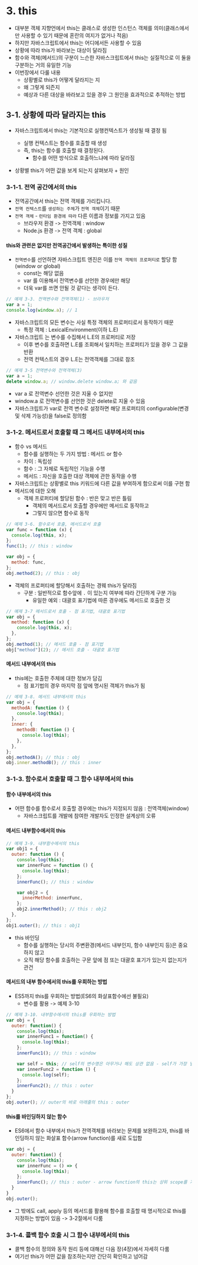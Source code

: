 # 3. this

- 대부분 객체 지향언에서 this는 클래스로 생성한 인스턴스 객체를 의미(클래스에서만 사용할 수 있기 때문에 혼란의 여지가 없거나 적음)
- 하지만 자바스크립트에서 this는 어디에서든 사용할 수 있음
- 상황에 따라 this가 바라보는 대상이 달라짐
- 함수와 객체(메서드)의 구분이 느슨한 자바스크립트에서 this는 실질적으로 이 둘을 구분하는 거의 유일한 기능
- 이번장에서 다룰 내용
  - 상황별로 this가 어떻게 달라지는 지
  - 왜 그렇게 되즌지
  - 예상과 다른 대상을 바라보고 있을 경우 그 원인을 효과적으로 추적하는 방법

## 3-1. 상황에 따라 달라지는 this

- 자바스크립트에서 this는 기본적으로 실행컨텍스트가 생성될 때 결정 됨

  - 실행 컨텍스트는 함수를 호출할 때 생성
  - 즉, this는 함수를 호출할 때 결정된다.
    - 함수를 어떤 방식으로 호출하느냐에 따라 달라짐

- 상황별 this가 어떤 값을 보게 되는지 살펴보자 + 원인

### 3-1-1. 전역 공간에서의 this

- 전역공간에서 this는 전역 객체를 가리킵니다.
- `전역 컨텍스트`를 `생성하는 주체`가 `전역 객체`이기 때문
- `전역 객체` - `런타임 환경에 따라` 다른 이름과 정보를 가지고 있음
  - 브라우저 환경 -> 전역객체 : window
  - Node.js 환경 -> 전역 객체 : global

#### this와 관련은 없지만 전역공간에서 발생하는 특이한 성질

- `전역변수`를 선언하면 자바스크립트 엔진은 이를 `전역 객체의 프로퍼티로` 할당 함(window or global)
  - const는 해당 없음
  - var 를 이용해서 전역변수를 선언한 경우에만 해당
  - 더욱 var를 쓰면 안될 것 같다는 생각이 든다.

```js
// 예제 3-3. 전역변수와 전역객체(1) - 브라우저
var a = 1;
console.log(window.a); // 1
```

- 자바스크립트의 모든 변수는 사실 특정 객체의 프로퍼티로서 동작하기 때문
  - 특정 객체 : LexicalEnvironment(이하 L.E)
- 자바스크립트 는 변수를 수집해서 L.E의 프로퍼티로 저장
  - 이후 변수를 호출하면 L.E를 조회해서 일치하는 프로퍼티가 있을 경우 그 값을 반환
  - 전역 컨텍스트의 경우 L.E는 전역객체를 그대로 참조

```js
// 예제 3-5 전역변수와 전역객체(3)
var a = 1;
delete window.a; // window.delete window.a; 와 같음
```

- var a 로 전역변수 선언한 것은 지울 수 없지만
- window.a 로 전역변수를 선언한 것은 delete로 지울 수 있음
- 자바스크립트가 var로 전역 변수로 설정하면 해당 프로퍼티의 configurable(변경 및 삭제 가능성)을 false로 정의함

### 3-1-2. 메서드로서 호출할 때 그 메서드 내부에서의 this

- 함수 vs 메서드
  - 함수를 실행하는 두 가지 방법 : 메서드 or 함수
  - 차이 : 독립성
  - 함수 : 그 자체로 독립적인 기능을 수행
  - 메서드 : 자신을 호출한 대상 객체에 관한 동작을 수행
- 자바스크립트는 상황별로 this 키워드에 다른 값을 부여하게 함으로써 이를 구현 함
- 메서드에 대한 오해
  - 객체 프로퍼티에 할당된 함수 : 반은 맞고 반은 틀림
    - 객체의 메서드로서 호출할 경우에만 메서드로 동작하고
    - 그렇지 않으면 함수로 동작

```js
// 예제 3-6. 함수로서 호출, 메서드로서 호출
var func = function (x) {
  console.log(this, x);
};
func(1); // this : window

var obj = {
  method: func,
};
obj.method(2); // this : obj
```

- 객체의 프로퍼티에 할당해서 호출하는 경웨 this가 달라짐
  - 구분 : 일반적으로 함수앞에 `.` 이 있는지 여부에 따라 간단하게 구분 가능
    - 유일한 예외 : 대괄호 표기법에 따른 경우에도 메서드로 호출한 것

```js
// 예제 3-7 메서드로서 호출 - 점 표기법, 대괄호 표기법
var obj = {
  method: function (x) {
    console.log(this, x);
  },
};
obj.method(1); // 메서드 호출 - 점 표기법
obj["method"](2); // 메서드 호출 - 대괄호 표기법
```

#### 메서드 내부에서의 this

- this에는 호출한 주체에 대한 정보가 담김
  - 점 표기법의 경우 마지막 점 앞에 명시된 객체가 this가 됨

```js
// 예제 3-8. 메서드 내부에서의 this
var obj = {
  methodA: function () {
    console.log(this);
  },
  inner: {
    methodB: function () {
      console.log(this);
    },
  },
};
obj.methodA(); // this : obj
obj.inner.methodB(); // this : inner
```

### 3-1-3. 함수로서 호출할 때 그 함수 내부에서의 this

#### 함수 내부에서의 this

- 어떤 함수를 함수로서 호출할 경우에는 this가 지정되지 않음 : 전역객체(window)
  - 자바스크립트를 개발에 참여한 개발자도 인정한 설계상의 오류

#### 메서드 내부함수에서의 this

```js
// 예제 3-9. 내부함수에서의 this
var obj1 = {
  outer: function () {
    console.log(this);
    var innerFunc = function () {
      console.log(this);
    };
    innerFunc(); // this : window

    var obj2 = {
      innerMethod: innerFunc,
    };
    obj2.innerMethod(); // this : obj2
  },
};
obj1.outer(); // this : obj1
```

- this 바인딩
  - 함수를 실행하는 당시의 주변환경(메서드 내부인지, 함수 내부인지 등)은 중요하지 않고
  - 오직 해당 함수를 호출하는 구문 앞에 점 또는 대괄호 표기가 있는지 없는지가 관건

#### 메서드의 내부 함수에서의 this를 우회하는 방법
* ES5까지 this를 우회하는 방법(ES6의 화살표함수에선 불필요)
  - 변수를 활용 -> 예제 3-10

```js
// 예제 3-10. 내부함수에서의 this를 우회하는 방법
var obj = {
  outer: function() {
    console.log(this);
    var innerFunc1 = function() {
      console.log(this);
    };
    innerFunc1(); // this : window

    var self = this; // self의 변수명은 아무거나 해도 상관 없음 - self가 가장 널리 쓰임
    var innerFunc2 = function () {
      console.log(self);
    };
    innerFunc2(); // this : outer
  }
};
obj.outer(); // outer의 바로 아래줄의 this : outer
```

#### this를 바인딩하지 않는 함수
- ES6에서 함수 내부에서 this가 전역객체를 바라보는 문제를 보완하고자, this를 바인딩하지 않는 화살표 함수(arrow function)를 새로 도입함

```js
var obj = {
  outer: function() {
    console.log(this);
    var innerFunc = () => {
      console.log(this);
    };
    innerFunc(); // this : outer - arrow function의 this는 상위 scope를 가리킴
  }
}
obj.outer();
```

- 그 밖에도 call, apply 등의 메서드를 활용해 함수를 호출할 때 명시적으로 this를 지정하는 방법이 있음 -> 3-2절에서 다룸

### 3-1-4. 콜백 함수 호출 시 그 함수 내부에서의 this
- 콜백 함수의 정의와 동작 원리 등에 대해선 다음 장(4장)에서 자세히 다룸
- 여기선 this가 어떤 값을 참조하는지만 간단히 확인하고 넘어감

